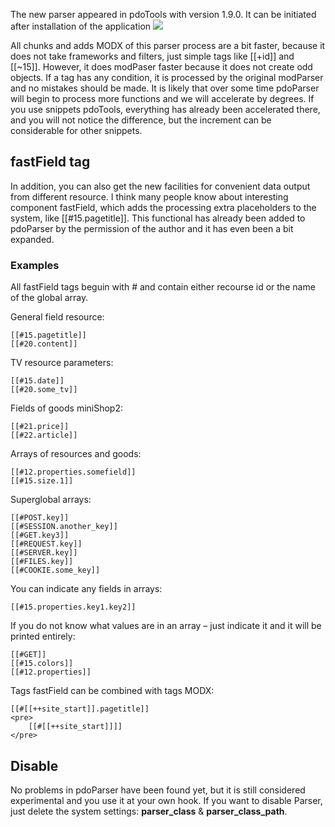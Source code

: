 The new parser appeared in pdoTools with version 1.9.0. It can be initiated after installation of the application
[![](http://st.bezumkin.ru/files/7/2/0/7201839278375611e08d97ef3ed9e7f3s.jpg)](http://st.bezumkin.ru/files/7/2/0/7201839278375611e08d97ef3ed9e7f3.png)

All chunks and adds MODX of this parser process are a bit faster, because it does not take frameworks and filters, just simple tags like [[+id]] and [[~15]]. However, it does modPaser faster because it does not create odd objects.
If a tag has any condition, it is processed by the original modParser and no mistakes should be made. It is likely that over some time pdoParser will begin to process more functions and we will accelerate by degrees.
If you use snippets pdoTools, everything has already been accelerated there, and you will not notice the difference, but the increment can be considerable for other snippets.

## fastField  tag
In addition, you can also get the new facilities for convenient data output from different resource.
I think many people know about interesting component fastField, which adds the processing extra placeholders to the system, like [[#15.pagetitle]]. This functional has already been added to pdoParser by the permission of the author and it has even been a bit expanded.

### Examples
All fastField tags beguin with # and contain either recourse id or the name of the global array.

General field resource:
```
[[#15.pagetitle]]
[[#20.content]]
```

TV resource parameters:
```
[[#15.date]]
[[#20.some_tv]]
```

Fields of goods miniShop2:
```
[[#21.price]]
[[#22.article]]
```

Arrays of resources and goods:
```
[[#12.properties.somefield]]
[[#15.size.1]]
```

Superglobal arrays:
```
[[#POST.key]]
[[#SESSION.another_key]]
[[#GET.key3]]
[[#REQUEST.key]]
[[#SERVER.key]]
[[#FILES.key]]
[[#COOKIE.some_key]]
```

You can indicate any fields in arrays:
```
[[#15.properties.key1.key2]]
```

If you do not know what values are in an array – just indicate it and it will be printed entirely:
```
[[#GET]]
[[#15.colors]]
[[#12.properties]]
```

Tags fastField can be combined with tags MODX:
```
[[#[[++site_start]].pagetitle]]
<pre>
	[[#[[++site_start]]]]
</pre>
```

## Disable
No problems in pdoParser have been found yet, but it is still considered experimental and you use it at your own hook.
If you want to disable Parser, just delete the system settings: **parser_class** & **parser_class_path**.


[1]: http://modx.com/extras/package/fastfield
[2]: https://github.com/argnist/fastField/issues/5
